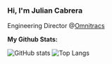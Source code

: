 ### Hi, I'm Julian Cabrera

Engineering Director @[Omnitracs](https://www.omnitracs.com)


**My Github Stats:**

![GitHub stats](https://github-readme-stats.vercel.app/api?username=JulianCabreraS&show_icons=true&theme=dracula)
![Top Langs](https://github-readme-stats.vercel.app/api/top-langs/?username=JulianCabreraS&theme=dracula&layout=compact)
